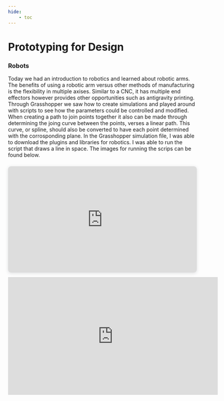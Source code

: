 ```yaml
---
hide:
    - toc
---
```


# Prototyping for Design

### Robots

Today we had an introduction to robotics and learned about robotic arms. The benefits of using a robotic arm versus other methods of manufacturing is the flexibility in multiple axises. Similar to a CNC, it has multiple end effectors however provides other opportunities such as antigravity printing. Through Grasshopper we saw how to create simulations and played around with scripts to see how the parameters could be controlled and modified. When creating a path to join points together it also can be made through determining the joing curve between the points, verses a linear path. This curve, or spline, should also be converted to have each point determined with the corrosponding plane. In the Grasshopper simulation file, I was able to download the plugins and libraries for robotics. I was able to run the script that draws a line in space. The images for running the scrips can be found below. 


<div style="position: relative; width: 100%; height: 0; padding-top: 56.2500%;
 padding-bottom: 0; box-shadow: 0 2px 8px 0 rgba(63,69,81,0.16); margin-top: 1.6em; margin-bottom: 0.9em; overflow: hidden;
 border-radius: 8px; will-change: transform;">
  <iframe loading="lazy" style="position: absolute; width: 100%; height: 100%; top: 0; left: 0; border: none; padding: 0;margin: 0;"
    src="https:&#x2F;&#x2F;www.canva.com&#x2F;design&#x2F;DAFgjPad1Pk&#x2F;view?embed" allowfullscreen="allowfullscreen" allow="fullscreen">
  </iframe>
</div>


<iframe width="560" height="315" src="https://www.youtube.com/embed/ycJ9lMgZVuA" title="YouTube video player" frameborder="0" allow="accelerometer; autoplay; clipboard-write; encrypted-media; gyroscope; picture-in-picture; web-share" allowfullscreen></iframe>